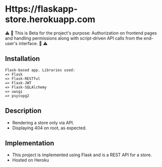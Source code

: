 # Https://flaskapp-store.herokuapp.com

:warning: :construction: This is Beta for the project's purpose: Authorization on frontend pages and handling permissions along with script-driven API calls from the end-user's interface. :construction: :warning:

## Installation

```
Flask-based app. Libraries used:
=> Flask
=> Flask-RESTful
=> Flask-JWT
=> Flask-SQLAlchemy
=> uwsgi
=> psycopg2
```


## Description

- Rendering a store only via API.
- Displaying 404 on root, as expected.


## Implementation

- This project is implemented using Flask and is a REST API for a store.
- Hosted on Heroku

